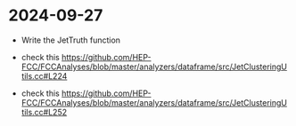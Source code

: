 # 2024-09-27
- Write the JetTruth function

- check this https://github.com/HEP-FCC/FCCAnalyses/blob/master/analyzers/dataframe/src/JetClusteringUtils.cc#L224
- check this https://github.com/HEP-FCC/FCCAnalyses/blob/master/analyzers/dataframe/src/JetClusteringUtils.cc#L252
